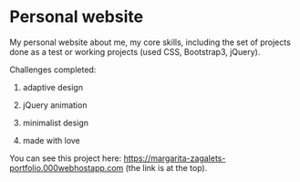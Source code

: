 # Personal website
My personal website about me, my core skills, including the set of projects done as a test or working projects (used CSS, Bootstrap3, jQuery).

Challenges completed:

1) adaptive design

2) jQuery animation

3) minimalist design

4) made with love

You can see this project here: https://margarita-zagalets-portfolio.000webhostapp.com (the link is at the top).
